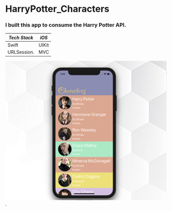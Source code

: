 # HarryPotter_Characters
### I built this app to consume the Harry Potter API.
*Tech Stack* | *iOS*
------------ | --------
Swift        | UIKit
URLSession.  | MVC

![alt text](https://github.com/markyvarna/HarryPotter_Characters/blob/master/hpScreenshot.png). 
